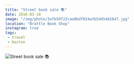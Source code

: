 ```yaml
---
title: "Street book sale 📚"
date: 2016-03-18
image: "/img/photo/3afb59f22cae8bdf824a3b5d454d1647.jpg"
location: "Brattle Book Shop"
instagram: true
tags:
 - travel
 - boston
---
```


![Street book sale 📚](/img/photo/3afb59f22cae8bdf824a3b5d454d1647.jpg)
